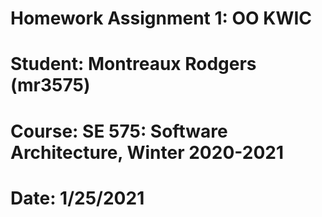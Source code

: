 # Homework Assignment 1: OO KWIC
# Student: Montreaux Rodgers (mr3575)
# Course: SE 575: Software Architecture, Winter 2020-2021
# Date: 1/25/2021

